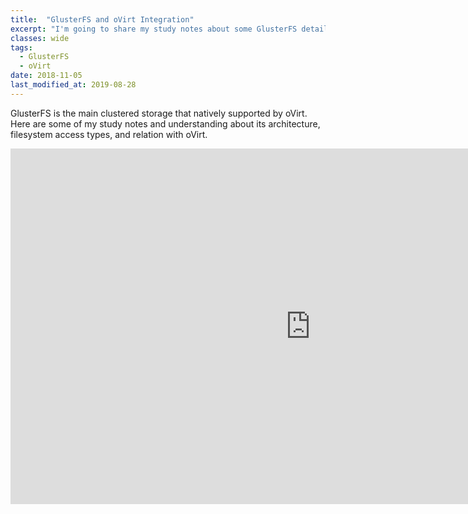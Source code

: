 ```yaml
---
title:  "GlusterFS and oVirt Integration"
excerpt: "I'm going to share my study notes about some GlusterFS details and its relation with oVirt." 
classes: wide
tags: 
  - GlusterFS
  - oVirt
date: 2018-11-05
last_modified_at: 2019-08-28
---
```


GlusterFS is the main clustered storage that natively supported by oVirt. 
Here are some of my study notes and understanding about its architecture, filesystem access types, and relation with oVirt.

<iframe src="https://docs.google.com/presentation/d/e/2PACX-1vQ8Hl3ZYl71mCEpysY7q5dR3pilrKebAuRKQdX-daAPcT8bhqO5YsYaghxhAUVgYV6S4n7f0vcYq1tf/embed?start=false&loop=false&delayms=3000" frameborder="0" width="960" height="569" allowfullscreen="true" mozallowfullscreen="true" webkitallowfullscreen="true"></iframe>
